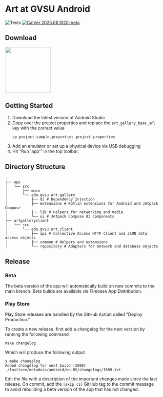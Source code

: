 # Art at GVSU Android

![Tests](https://github.com/gvsucis/art-at-gvsu-ios/actions/workflows/ci.yml/badge.svg) [![CalVer 2025.06.1020-beta][img_version]][url_version]

## Download

<a href="https://play.google.com/store/apps/details?id=edu.gvsu.artmuseum">
  <img src="./site/play-badge.png" width="150px" />
</a>

## Getting Started

1. Download the latest version of Android Studio
1. Copy over the project properties and replace the `art_gallery_base_url` key with the correct value
    ```sh
    cp project-sample.properties project.properties
    ```
1. Add an emulator or set up a physical device via USB debugging
1. Hit "Run 'app'" in the top toolbar.

[img_version]: https://img.shields.io/static/v1.svg?label=CalVer&message=2025.06.1020-beta&color=blue
[url_version]: https://github.com/gvsucis/art-at-gvsu-android

## Directory Structure

```
.
├── app
│   └── src
│       ├── main
│       └── edu.gvsu.art.gallery
│           ├── di # Dependency Injection
│           ├── extensions # Kotlin extensions for Android and Jetpack Compose
│           |── lib # Helpers for networking and media
│           └── ui # Jetpack Compose UI components
├── artgalleryclient
│   └── src
│       └── edu.gvsu.art.client
│           ├── api # Collective Access HTTP Client and JSON data access objects
│           ├── common # Helpers and extensions
│           └── repository # Adapters for network and database objects
```

## Release

### Beta

The beta version of the app will automatically build on new commits to the main branch. Beta builds are available via Firebase App Distribution.

### Play Store

Play Store releases are handled by the GitHub Action called "Deploy Production."

To create a new release, first add a changelog for the next version by running the following command

```shell
make changelog
```

Which will produce the following output

```
$ make changelog
Added changelog for next build (1009)
./fastlane/metadata/android/en-US/changelogs/1009.txt
```

Edit the file with a description of the important changes made since the last release. On commit, add the `[skip ci]` GitHub tag to the commit message to avoid
rebuilding a beta version of the app that has not changed.
